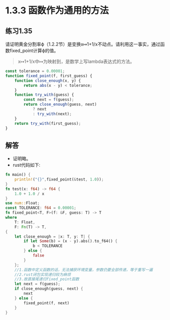 # 1.3.3 函数作为通用的方法
## 练习1.35
请证明黄金分割率ϕ（1.2.2节）是变换x↦1+1/x不动点。请利用这一事实，通过函数fixed_point计算ϕ的值。
> x↦1+1/x中↦为映射到，是数学上写lambda表达式的方法。
```javascript
const tolerance = 0.00001;
function fixed_point(f, first_guess) {
    function close_enough(x, y) {
        return abs(x - y) < tolerance;
    }
    function try_with(guess) {
        const next = f(guess);
        return close_enough(guess, next)
            ? next
            : try_with(next);
    }
    return try_with(first_guess);
}
```

## 解答
* 证明略。
* rust代码如下:
```rust
fn main() {
    println!("{}",fixed_point(&test, 1.0));
}
fn test(x: f64) -> f64 {
    1.0 + 1.0 / x
}
use num::Float;
const TOLERANCE: f64 = 0.00001;
fn fixed_point<T, F>(f: &F, guess: T) -> T
where
    T: Float,
    F: Fn(T) -> T,
{
    let close_enough = |x: T, y: T| {
        if let Some(b) = (x - y).abs().to_f64() {
            b < TOLERANCE
        } else {
            false
        }
    };
    //1.函数中定义函数的话，无法捕获环境变量，参数仍要全部传递，等于重写一遍
    //2.rust闭包实现递归较为麻烦
    //3.故直接尾递归fixed_point函数
    let next = f(guess);
    if close_enough(guess, next) {
        next
    } else {
        fixed_point(f, next)
    }
}
```
